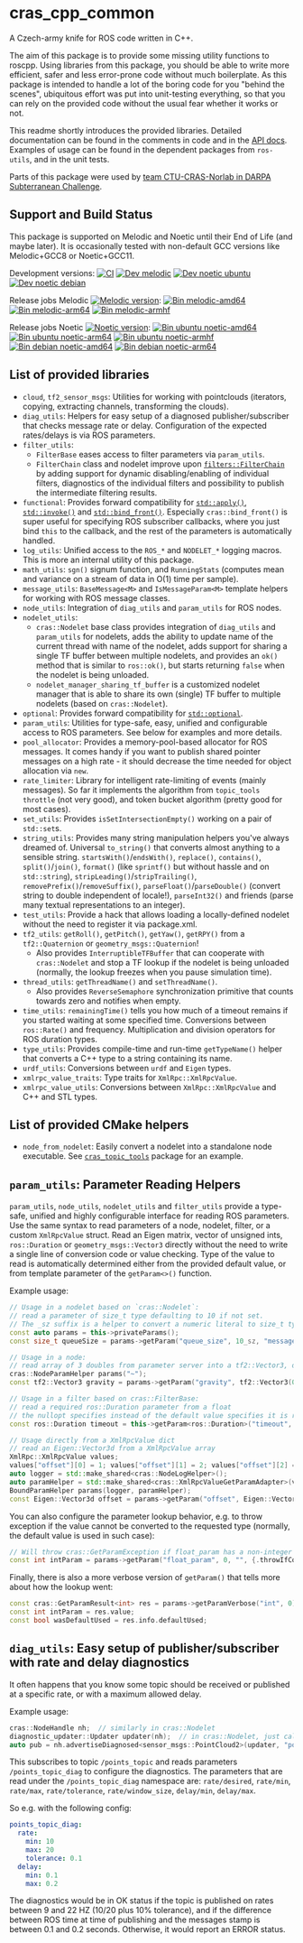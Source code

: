 # cras\_cpp\_common

A Czech-army knife for ROS code written in C++.

The aim of this package is to provide some missing utility functions to roscpp. Using libraries from this package, you should be able to write more efficient, safer and less error-prone code without much boilerplate. As this package is intended to handle a lot of the boring code for you "behind the scenes", ubiquitous effort was put into unit-testing everything, so that you can rely on the provided code without the usual fear whether it works or not.

This readme shortly introduces the provided libraries. Detailed documentation can be found in the comments in code and in the [API docs](https://docs.ros.org/en/api/cras_cpp_common/html/). Examples of usage can be found in the dependent packages from `ros-utils`, and in the unit tests.

Parts of this package were used by [team CTU-CRAS-Norlab in DARPA Subterranean Challenge](https://robotics.fel.cvut.cz/cras/darpa-subt/).

## Support and Build Status

This package is supported on Melodic and Noetic until their End of Life (and maybe later). It is occasionally tested with non-default GCC versions like Melodic+GCC8 or Noetic+GCC11.

Development versions: [![CI](https://github.com/ctu-vras/ros-utils/actions/workflows/ci.yaml/badge.svg)](https://github.com/ctu-vras/ros-utils/actions/workflows/ci.yaml)
[![Dev melodic](https://build.ros.org/job/Mdev__cras_ros_utils__ubuntu_bionic_amd64/badge/icon?subject=melodic+ubuntu)](https://build.ros.org/job/Mdev__cras_ros_utils__ubuntu_bionic_amd64/)
[![Dev noetic ubuntu](https://build.ros.org/job/Ndev__cras_ros_utils__ubuntu_focal_amd64/badge/icon?subject=noetic+ubuntu)](https://build.ros.org/job/Ndev__cras_ros_utils__ubuntu_focal_amd64/)
[![Dev noetic debian](https://build.ros.org/job/Ndev_db__cras_ros_utils__debian_buster_amd64/badge/icon?subject=noetic+debian)](https://build.ros.org/job/Ndev_db__cras_ros_utils__debian_buster_amd64/)

Release jobs Melodic
[![Melodic version](https://img.shields.io/ros/v/melodic/cras_ros_utils)](http://packages.ros.org/ros/ubuntu/pool/main/r/ros-melodic-cras-cpp-common/):
[![Bin melodic-amd64](https://build.ros.org/job/Mbin_uB64__cras_cpp_common__ubuntu_bionic_amd64__binary/badge/icon?subject=bionic+amd64)](https://build.ros.org/job/Mbin_uB64__cras_cpp_common__ubuntu_bionic_amd64__binary/)
[![Bin melodic-arm64](https://build.ros.org/job/Mbin_ubv8_uBv8__cras_cpp_common__ubuntu_bionic_arm64__binary/badge/icon?subject=bionic+arm64)](https://build.ros.org/job/Mbin_ubv8_uBv8__cras_cpp_common__ubuntu_bionic_arm64__binary/)
[![Bin melodic-armhf](https://build.ros.org/job/Mbin_ubhf_uBhf__cras_cpp_common__ubuntu_bionic_armhf__binary/badge/icon?subject=bionic+armhf)](https://build.ros.org/job/Mbin_ubhf_uBhf__cras_cpp_common__ubuntu_bionic_armhf__binary/)

Release jobs Noetic
[![Noetic version](https://img.shields.io/ros/v/noetic/cras_ros_utils)](http://packages.ros.org/ros/ubuntu/pool/main/r/ros-noetic-cras-cpp-common/):
[![Bin ubuntu noetic-amd64](https://build.ros.org/job/Nbin_uF64__cras_cpp_common__ubuntu_focal_amd64__binary/badge/icon?subject=focal+amd64)](https://build.ros.org/job/Nbin_uF64__cras_cpp_common__ubuntu_focal_amd64__binary/)
[![Bin ubuntu noetic-arm64](https://build.ros.org/job/Nbin_ufv8_uFv8__cras_cpp_common__ubuntu_focal_arm64__binary/badge/icon?subject=focal+arm64)](https://build.ros.org/job/Nbin_ufv8_uFv8__cras_cpp_common__ubuntu_focal_arm64__binary/)
[![Bin ubuntu noetic-armhf](https://build.ros.org/job/Nbin_ufhf_uFhf__cras_cpp_common__ubuntu_focal_armhf__binary/badge/icon?subject=focal+armhf)](https://build.ros.org/job/Nbin_ufhf_uFhf__cras_cpp_common__ubuntu_focal_armhf__binary/)
[![Bin debian noetic-amd64](https://build.ros.org/job/Nbin_db_dB64__cras_cpp_common__debian_buster_amd64__binary/badge/icon?subject=buster+amd64)](https://build.ros.org/job/Nbin_db_dB64__cras_cpp_common__debian_buster_amd64__binary/)
[![Bin debian noetic-arm64](https://build.ros.org/job/Nbin_dbv8_dBv8__cras_cpp_common__debian_buster_arm64__binary/badge/icon?subject=buster+arm64)](https://build.ros.org/job/Nbin_dbv8_dBv8__cras_cpp_common__debian_buster_arm64__binary/)

## List of provided libraries

- `cloud`, `tf2_sensor_msgs`: Utilities for working with pointclouds (iterators, copying, extracting channels, transforming the clouds).
- `diag_utils`: Helpers for easy setup of a diagnosed publisher/subscriber that checks message rate or delay. Configuration of the expected rates/delays is via ROS parameters.
- `filter_utils`:
  - `FilterBase` eases access to filter parameters via `param_utils`.
  - `FilterChain` class and nodelet improve upon [`filters::FilterChain`](https://github.com/ros/filters/blob/noetic-devel/include/filters/filter_chain.hpp) by adding support for dynamic disabling/enabling of individual filters, diagnostics of the individual filters and possibility to publish the intermediate filtering results.
- `functional`: Provides forward compatibility for [`std::apply()`](https://en.cppreference.com/w/cpp/utility/apply), [`std::invoke()`](https://en.cppreference.com/w/cpp/utility/functional/invoke) and [`std::bind_front()`](https://en.cppreference.com/w/cpp/utility/functional/bind_front). Especially `cras::bind_front()` is super useful for specifying ROS subscriber callbacks, where you just bind `this` to the callback, and the rest of the parameters is automatically handled.
- `log_utils`: Unified access to the `ROS_*` and `NODELET_*` logging macros. This is more an internal utility of this package.
- `math_utils`: `sgn()` signum function, and `RunningStats` (computes mean and variance on a stream of data in O(1) time per sample).
- `message_utils`: `BaseMessage<M>` and `IsMessageParam<M>` template helpers for working with ROS message classes.
- `node_utils`: Integration of `diag_utils` and `param_utils` for ROS nodes.
- `nodelet_utils`:
  - `cras::Nodelet` base class provides integration of `diag_utils` and `param_utils` for nodelets, adds the ability to update name of the current thread with name of the nodelet, adds support for sharing a single TF buffer between multiple nodelets, and provides an `ok()` method that is similar to `ros::ok()`, but starts returning `false` when the nodelet is being unloaded.
  - `nodelet_manager_sharing_tf_buffer` is a customized nodelet manager that is able to share its own (single) TF buffer to multiple nodelets (based on `cras::Nodelet`). 
- `optional`: Provides forward compatibility for [`std::optional`](https://en.cppreference.com/w/cpp/utility/optional).
- `param_utils`: Utilities for type-safe, easy, unified and configurable access to ROS parameters. See below for examples and more details.
- `pool_allocator`: Provides a memory-pool-based allocator for ROS messages. It comes handy if you want to publish shared pointer messages on a high rate - it should decrease the time needed for object allocation via `new`.
- `rate_limiter`: Library for intelligent rate-limiting of events (mainly messages). So far it implements the algorithm from `topic_tools throttle` (not very good), and token bucket algorithm (pretty good for most cases).
- `set_utils`: Provides `isSetIntersectionEmpty()` working on a pair of `std::set`s.
- `string_utils`: Provides many string manipulation helpers you've always dreamed of. Universal `to_string()` that converts almost anything to a sensible string. `startsWith()`/`endsWith()`, `replace()`, `contains()`, `split()`/`join()`, `format()` (like `sprintf()` but without hassle and on `std::string`), `stripLeading()`/`stripTrailing()`, `removePrefix()`/`removeSuffix()`, `parseFloat()`/`parseDouble()` (convert string to double independent of locale!), `parseInt32()` and friends (parse many textual representations to an integer).
- `test_utils`: Provide a hack that allows loading a locally-defined nodelet without the need to register it via package.xml.
- `tf2_utils`: `getRoll()`, `getPitch()`, `getYaw()`, `getRPY()` from a `tf2::Quaternion` or `geometry_msgs::Quaternion`!
  - Also provides `InterruptibleTFBuffer` that can cooperate with `cras::Nodelet` and stop a TF lookup if the nodelet is being unloaded (normally, the lookup freezes when you pause simulation time).
- `thread_utils`: `getThreadName()` and `setThreadName()`.
  - Also provides `ReverseSemaphore` synchronization primitive that counts towards zero and notifies when empty.
- `time_utils`: `remainingTime()` tells you how much of a timeout remains if you started waiting at some specified time. Conversions between `ros::Rate()` and frequency. Multiplication and division operators for ROS duration types.
- `type_utils`: Provides compile-time and run-time `getTypeName()` helper that converts a C++ type to a string containing its name.
- `urdf_utils`: Conversions between `urdf` and `Eigen` types.
- `xmlrpc_value_traits`: Type traits for `XmlRpc::XmlRpcValue`.
- `xmlrpc_value_utils`: Conversions between `XmlRpc::XmlRpcValue` and C++ and STL types.

## List of provided CMake helpers

- `node_from_nodelet`: Easily convert a nodelet into a standalone node executable. See [`cras_topic_tools`](../cras_topic_tools) package for an example.

## `param_utils`: Parameter Reading Helpers

`param_utils`, `node_utils`, `nodelet_utils` and `filter_utils` provide a type-safe, unified and highly configurable interface for reading ROS parameters. Use the same syntax to read parameters of a node, nodelet, filter, or a custom `XmlRpcValue` struct. Read an Eigen matrix, vector of unsigned ints, `ros::Duration` or `geometry_msgs::Vector3` directly without the need to write a single line of conversion code or value checking. Type of the value to read is automatically determined either from the provided default value, or from template parameter of the `getParam<>()` function.

Example usage:

```c++
// Usage in a nodelet based on `cras::Nodelet`:
// read a parameter of size_t type defaulting to 10 if not set.
// The _sz suffix is a helper to convert a numeric literal to size_t type.
const auto params = this->privateParams();
const size_t queueSize = params->getParam("queue_size", 10_sz, "messages");

// Usage in a node:
// read array of 3 doubles from parameter server into a tf2::Vector3, defaulting to the specified vector if not set.
cras::NodeParamHelper params("~");
const tf2::Vector3 gravity = params->getParam("gravity", tf2::Vector3(0, 0, -9.81), "m.s^-2");

// Usage in a filter based on cras::FilterBase:
// read a required ros::Duration parameter from a float
// the nullopt specifies instead of the default value specifies it is required.
const ros::Duration timeout = this->getParam<ros::Duration>("timeout", cras::nullopt);

// Usage directly from a XmlRpcValue dict
// read an Eigen::Vector3d from a XmlRpcValue array
XmlRpc::XmlRpcValue values;
values["offset"][0] = 1; values["offset"][1] = 2; values["offset"][2] = 3; 
auto logger = std::make_shared<cras::NodeLogHelper>();
auto paramHelper = std::make_shared<cras::XmlRpcValueGetParamAdapter>(values, "");
BoundParamHelper params(logger, paramHelper);
const Eigen::Vector3d offset = params->getParam("offset", Eigen::Vector3d::UnitX());
```

You can also configure the parameter lookup behavior, e.g. to throw exception if the value cannot be converted to the requested type (normally, the default value is used in such case):

```c++
// Will throw cras::GetParamException if float_param has a non-integer value
const int intParam = params->getParam("float_param", 0, "", {.throwIfConvertFails = true});
```

Finally, there is also a more verbose version of `getParam()` that tells more about how the lookup went:

```c++
const cras::GetParamResult<int> res = params->getParamVerbose("int", 0);
const int intParam = res.value;
const bool wasDefaultUsed = res.info.defaultUsed;
```

## `diag_utils`: Easy setup of publisher/subscriber with rate and delay diagnostics

It often happens that you know some topic should be received or published at a specific rate, or with a maximum allowed delay.

Example usage:

```c++
cras::NodeHandle nh;  // similarly in cras::Nodelet
diagnostic_updater::Updater updater(nh);  // in cras::Nodelet, just call this->getDiagUpdater()
auto pub = nh.advertiseDiagnosed<sensor_msgs::PointCloud2>(updater, "points_topic_diag", "points_topic", 10);
```

This subscribes to topic `/points_topic` and reads parameters `/points_topic_diag` to configure the diagnostics. The parameters that are read under the `/points_topic_diag` namespace are: `rate/desired`, `rate/min`, `rate/max`, `rate/tolerance`, `rate/window_size`, `delay/min`, `delay/max`.

So e.g. with the following config:

```YAML
points_topic_diag:
  rate:
    min: 10
    max: 20
    tolerance: 0.1
  delay:
    min: 0.1
    max: 0.2
```

The diagnostics would be in OK status if the topic is published on rates between 9 and 22 HZ (10/20 plus 10% tolerance), and if the difference between ROS time at time of publishing and the messages stamp is between 0.1 and 0.2 seconds. Otherwise, it would report an ERROR status.
